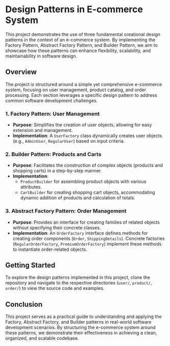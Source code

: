 # Design Patterns in E-commerce System

This project demonstrates the use of three fundamental creational design patterns in the context of an e-commerce system. By implementing the Factory Pattern, Abstract Factory Pattern, and Builder Pattern, we aim to showcase how these patterns can enhance flexibility, scalability, and maintainability in software design.

## Overview

The project is structured around a simple yet comprehensive e-commerce system, focusing on user management, product catalog, and order processing. Each section leverages a specific design pattern to address common software development challenges.

### 1. Factory Pattern: User Management

- **Purpose**: Simplifies the creation of user objects, allowing for easy extension and management.
- **Implementation**: A `UserFactory` class dynamically creates user objects (e.g., `AdminUser`, `RegularUser`) based on input criteria.

### 2. Builder Pattern: Products and Carts

- **Purpose**: Facilitates the construction of complex objects (products and shopping carts) in a step-by-step manner.
- **Implementation**:
  - `ProductBuilder` for assembling product objects with various attributes.
  - `CartBuilder` for creating shopping cart objects, accommodating dynamic addition of products and calculation of totals.

### 3. Abstract Factory Pattern: Order Management

- **Purpose**: Provides an interface for creating families of related objects without specifying their concrete classes.
- **Implementation**: An `OrderFactory` interface defines methods for creating order components (`Order`, `ShippingDetails`). Concrete factories (`RegularOrderFactory`, `PremiumOrderFactory`) implement these methods to instantiate order-related objects.

## Getting Started

To explore the design patterns implemented in this project, clone the repository and navigate to the respective directories (`user/`, `product/`, `order/`) to view the source code and examples.

## Conclusion

This project serves as a practical guide to understanding and applying the Factory, Abstract Factory, and Builder patterns in real-world software development scenarios. By structuring the e-commerce system around these patterns, we demonstrate their effectiveness in achieving a clean, organized, and scalable codebase.